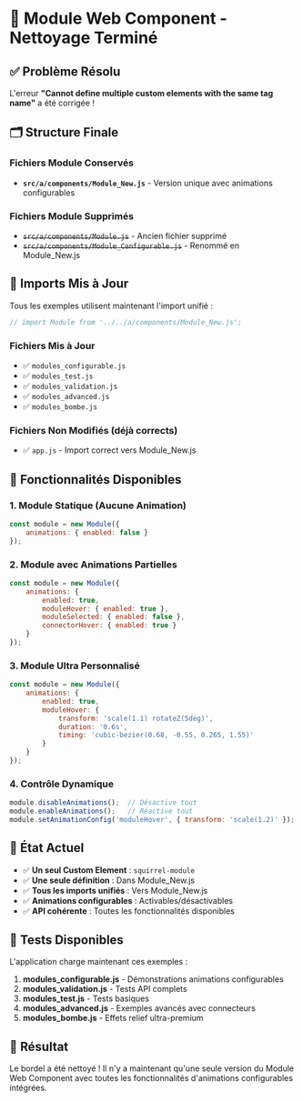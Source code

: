 # 🧹 Module Web Component - Nettoyage Terminé

## ✅ Problème Résolu

L'erreur **"Cannot define multiple custom elements with the same tag name"** a été corrigée !

## 🗂️ Structure Finale

### Fichiers Module Conservés
- **`src/a/components/Module_New.js`** - Version unique avec animations configurables

### Fichiers Module Supprimés  
- ~~`src/a/components/Module.js`~~ - Ancien fichier supprimé
- ~~`src/a/components/Module_Configurable.js`~~ - Renommé en Module_New.js

## 🔗 Imports Mis à Jour

Tous les exemples utilisent maintenant l'import unifié :
```javascript
// import Module from '../../a/components/Module_New.js';
```

### Fichiers Mis à Jour
- ✅ `modules_configurable.js` 
- ✅ `modules_test.js`
- ✅ `modules_validation.js`
- ✅ `modules_advanced.js`
- ✅ `modules_bombe.js`

### Fichiers Non Modifiés (déjà corrects)
- ✅ `app.js` - Import correct vers Module_New.js

## 🎯 Fonctionnalités Disponibles

### 1. Module Statique (Aucune Animation)
```javascript
const module = new Module({
    animations: { enabled: false }
});
```

### 2. Module avec Animations Partielles
```javascript
const module = new Module({
    animations: {
        enabled: true,
        moduleHover: { enabled: true },
        moduleSelected: { enabled: false },
        connectorHover: { enabled: true }
    }
});
```

### 3. Module Ultra Personnalisé
```javascript
const module = new Module({
    animations: {
        enabled: true,
        moduleHover: {
            transform: 'scale(1.1) rotateZ(5deg)',
            duration: '0.6s',
            timing: 'cubic-bezier(0.68, -0.55, 0.265, 1.55)'
        }
    }
});
```

### 4. Contrôle Dynamique
```javascript
module.disableAnimations();  // Désactive tout
module.enableAnimations();   // Réactive tout
module.setAnimationConfig('moduleHover', { transform: 'scale(1.2)' });
```

## 🚀 État Actuel

- ✅ **Un seul Custom Element** : `squirrel-module`
- ✅ **Une seule définition** : Dans Module_New.js
- ✅ **Tous les imports unifiés** : Vers Module_New.js
- ✅ **Animations configurables** : Activables/désactivables
- ✅ **API cohérente** : Toutes les fonctionnalités disponibles

## 🧪 Tests Disponibles

L'application charge maintenant ces exemples :
1. **modules_configurable.js** - Démonstrations animations configurables
2. **modules_validation.js** - Tests API complets  
3. **modules_test.js** - Tests basiques
4. **modules_advanced.js** - Exemples avancés avec connecteurs
5. **modules_bombe.js** - Effets relief ultra-premium

## 🎉 Résultat

Le bordel a été nettoyé ! Il n'y a maintenant qu'une seule version du Module Web Component avec toutes les fonctionnalités d'animations configurables intégrées.
